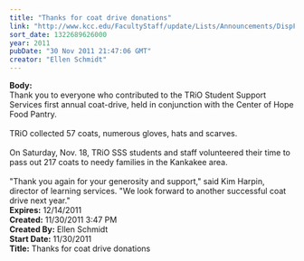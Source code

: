 ```yaml
---
title: "Thanks for coat drive donations"
link: "http://www.kcc.edu/FacultyStaff/update/Lists/Announcements/DispForm.aspx?ID=534"
sort_date: 1322689626000
year: 2011
pubDate: "30 Nov 2011 21:47:06 GMT"
creator: "Ellen Schmidt"
---
```


<div><b>Body:</b> <div class=ExternalClassCA3C346C9C89441888479211154CAE5E><div>Thank you to everyone who contributed to the TRiO Student Support Services first annual coat-drive, held in conjunction with the Center of Hope Food Pantry.  </div>
<div> </div>
<div>TRiO collected 57 coats, numerous gloves, hats and scarves.  </div>
<div> </div>
<div>On Saturday, Nov. 18, TRiO SSS students and staff volunteered their time to pass out 217 coats to needy families in the Kankakee area. </div>
<div> </div>
<div>&quot;Thank you again for your generosity and support,&quot; said Kim Harpin, director of learning services. &quot;We look forward to another successful coat drive next year.&quot;</div></div></div>
<div><b>Expires:</b> 12/14/2011</div>
<div><b>Created:</b> 11/30/2011 3:47 PM</div>
<div><b>Created By:</b> Ellen Schmidt</div>
<div><b>Start Date:</b> 11/30/2011</div>
<div><b>Title:</b> Thanks for coat drive donations</div>
